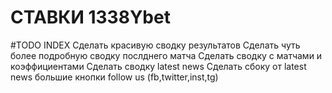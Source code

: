 # СТАВКИ 1338Ybet

#TODO INDEX
Сделать красивую сводку результатов
Сделать чуть более подробную сводку послднего матча
Сделать сводку с матчами и коэффициентами
Сделать сводку latest news
Сделать сбоку от latest news большие кнопки follow us (fb,twitter,inst,tg)
